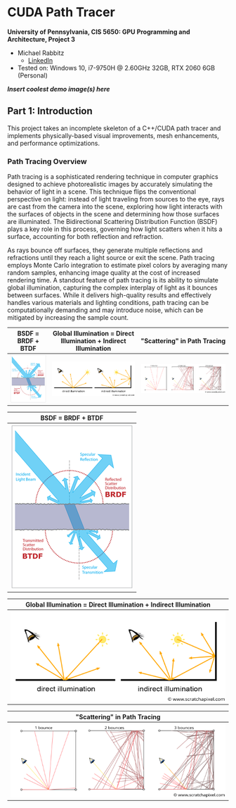 CUDA Path Tracer
================

**University of Pennsylvania, CIS 5650: GPU Programming and Architecture, Project 3**

* Michael Rabbitz
  * [LinkedIn](https://www.linkedin.com/in/mike-rabbitz)
* Tested on: Windows 10, i7-9750H @ 2.60GHz 32GB, RTX 2060 6GB (Personal)

***Insert coolest demo image(s) here***

## Part 1: Introduction

This project takes an incomplete skeleton of a C++/CUDA path tracer and implements physically-based visual improvements, mesh enhancements, and performance optimizations.

### Path Tracing Overview
Path tracing is a sophisticated rendering technique in computer graphics designed to achieve photorealistic images by accurately simulating the behavior of light in a scene. This technique flips the conventional perspective on light: instead of light traveling from sources to the eye, rays are cast from the camera into the scene, exploring how light interacts with the surfaces of objects in the scene and determining how those surfaces are illuminated. The Bidirectional Scattering Distribution Function (BSDF) plays a key role in this process, governing how light scatters when it hits a surface, accounting for both reflection and refraction.

As rays bounce off surfaces, they generate multiple reflections and refractions until they reach a light source or exit the scene. Path tracing employs Monte Carlo integration to estimate pixel colors by averaging many random samples, enhancing image quality at the cost of increased rendering time. A standout feature of path tracing is its ability to simulate global illumination, capturing the complex interplay of light as it bounces between surfaces. While it delivers high-quality results and effectively handles various materials and lighting conditions, path tracing can be computationally demanding and may introduce noise, which can be mitigated by increasing the sample count.

|BSDF = BRDF + BTDF|Global Illumination = Direct Illumination + Indirect Illumination|"Scattering" in Path Tracing|
|:--:|:--:|:--:|
|![bsdf](img/bsdf.png)|![global_illumination](img/global_illumination.png)|![path_tracing](img/path_tracing.png)|

|BSDF = BRDF + BTDF|
|:--:|
|![bsdf](img/bsdf.png)|

|Global Illumination = Direct Illumination + Indirect Illumination|
|:--:|
|![global_illumination](img/global_illumination.png)|

|"Scattering" in Path Tracing|
|:--:|
|![path_tracing](img/path_tracing.png)|














